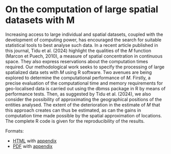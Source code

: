 # On the computation of large spatial datasets with M

  Increasing access to large individual and spatial datasets, coupled with the development of computing power, has encouraged the search for suitable statistical tools to best analyse such data. 
  In a recent article published in this journal, Tidu et al. (2024) highlight the qualities of the *M* function (Marcon et Puech, 2010), a measure of spatial concentration in continuous space. 
  They also express reservations about the computation times required.
  Our methodological work seeks to specify the processing of large spatialized data sets with *M* using R software.
  Two avenues are being explored to determine the computational performance of *M*.
  Firstly, a precise evaluation of the computational time and memory requirements for geo-localised data is carried out using the dbmss package in R by means of performance tests. 
  Then, as suggested by Tidu et al. (2024), we also consider the possibility of approximating the geographical positions of the entities analysed.
  The extent of the deterioration in the estimate of *M* that this approach creates can thus be estimated, as can the gains in computation time made possible by the spatial approximation of locations. 
  The complete R code is given for the reproducibility of the results.


Formats:

- [HTML](https://EricMarcon.github.io/MLargeDataSets/MLargeDataSets.html) with [appendix](https://EricMarcon.github.io/MLargeDataSets/Appendix.html) 
- [PDF](https://EricMarcon.github.io/MLargeDataSets/MLargeDataSets.pdf) with [appendix](https://EricMarcon.github.io/MLargeDataSets/Appendix.pdf) 
